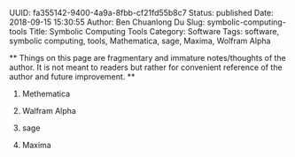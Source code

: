 UUID: fa355142-9400-4a9a-8fbb-cf21fd55b8c7
Status: published
Date: 2018-09-15 15:30:55
Author: Ben Chuanlong Du
Slug: symbolic-computing-tools
Title: Symbolic Computing Tools
Category: Software
Tags: software, symbolic computing, tools, Mathematica, sage, Maxima, Wolfram Alpha

**
Things on this page are
fragmentary and immature notes/thoughts of the author.
It is not meant to readers
but rather for convenient reference of the author and future improvement.
**

1. Methematica

2. Walfram Alpha

3. sage

3. Maxima
